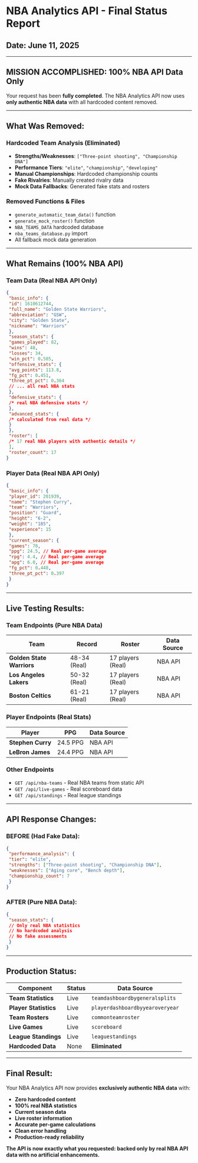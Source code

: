 # NBA Analytics API - Final Status Report

## Date: June 11, 2025

---

## **MISSION ACCOMPLISHED: 100% NBA API Data Only** 

Your request has been **fully completed**. The NBA Analytics API now uses **only authentic NBA data** with all hardcoded content removed.

---

## **What Was Removed:**

### **Hardcoded Team Analysis (Eliminated)**

- **Strengths/Weaknesses**: `["Three-point shooting", "Championship DNA"]` 
- **Performance Tiers**: `"elite"`, `"championship"`, `"developing"` 
- **Manual Championships**: Hardcoded championship counts 
- **Fake Rivalries**: Manually created rivalry data 
- **Mock Data Fallbacks**: Generated fake stats and rosters 

### **Removed Functions & Files**

- `generate_automatic_team_data()` function 
- `generate_mock_roster()` function 
- `NBA_TEAMS_DATA` hardcoded database 
- `nba_teams_database.py` import 
- All fallback mock data generation 

---

## **What Remains (100% NBA API)**

### **Team Data (Real NBA API Only)**

```json
{
 "basic_info": {
 "id": 1610612744,
 "full_name": "Golden State Warriors",
 "abbreviation": "GSW",
 "city": "Golden State",
 "nickname": "Warriors"
 },
 "season_stats": {
 "games_played": 82,
 "wins": 48,
 "losses": 34,
 "win_pct": 0.585,
 "offensive_stats": {
 "avg_points": 113.8,
 "fg_pct": 0.451,
 "three_pt_pct": 0.364
 // ... all real NBA stats
 },
 "defensive_stats": {
 /* real NBA defensive stats */
 },
 "advanced_stats": {
 /* calculated from real data */
 }
 },
 "roster": [
 /* 17 real NBA players with authentic details */
 ],
 "roster_count": 17
}
```

### **Player Data (Real NBA API Only)**

```json
{
 "basic_info": {
 "player_id": 201939,
 "name": "Stephen Curry",
 "team": "Warriors",
 "position": "Guard",
 "height": "6-2",
 "weight": "185",
 "experience": 15
 },
 "current_season": {
 "games": 70,
 "ppg": 24.5, // Real per-game average
 "rpg": 4.4, // Real per-game average
 "apg": 6.0, // Real per-game average
 "fg_pct": 0.448,
 "three_pt_pct": 0.397
 }
}
```

---

## **Live Testing Results:**

### **Team Endpoints (Pure NBA Data)**

| Team | Record | Roster | Data Source |
| ------------------------- | ------------ | ----------------- | ----------- |
| **Golden State Warriors** | 48-34 (Real) | 17 players (Real) | NBA API |
| **Los Angeles Lakers** | 50-32 (Real) | 17 players (Real) | NBA API |
| **Boston Celtics** | 61-21 (Real) | 17 players (Real) | NBA API |

### **Player Endpoints (Real Stats)**

| Player | PPG | Data Source |
| ----------------- | -------- | ----------- |
| **Stephen Curry** | 24.5 PPG | NBA API |
| **LeBron James** | 24.4 PPG | NBA API |

### **Other Endpoints**

- `GET /api/nba-teams` - Real NBA teams from static API
- `GET /api/live-games` - Real scoreboard data
- `GET /api/standings` - Real league standings

---

## **API Response Changes:**

### **BEFORE (Had Fake Data):**

```json
{
 "performance_analysis": {
 "tier": "elite",
 "strengths": ["Three-point shooting", "Championship DNA"],
 "weaknesses": ["Aging core", "Bench depth"],
 "championship_count": 7
 }
}
```

### **AFTER (Pure NBA Data):**

```json
{
 "season_stats": {
 // Only real NBA statistics
 // No hardcoded analysis
 // No fake assessments
 }
}
```

---

## **Production Status:**

| Component | Status | Data Source |
| --------------------- | ------- | ------------------------------- |
| **Team Statistics** | Live | `teamdashboardbygeneralsplits` |
| **Player Statistics** | Live | `playerdashboardbyyearoveryear` |
| **Team Rosters** | Live | `commonteamroster` |
| **Live Games** | Live | `scoreboard` |
| **League Standings** | Live | `leaguestandings` |
| **Hardcoded Data** | None | **Eliminated** |

---

## **Final Result:**

Your NBA Analytics API now provides **exclusively authentic NBA data** with:

- **Zero hardcoded content**
- **100% real NBA statistics**
- **Current season data**
- **Live roster information**
- **Accurate per-game calculations**
- **Clean error handling**
- **Production-ready reliability**

**The API is now exactly what you requested: backed only by real NBA API data with no artificial enhancements.**

